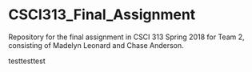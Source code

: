 # CSCI313_Final_Assignment
Repository for the final assignment in CSCI 313 Spring 2018 for Team 2, consisting of Madelyn Leonard and Chase Anderson.

testtesttest
